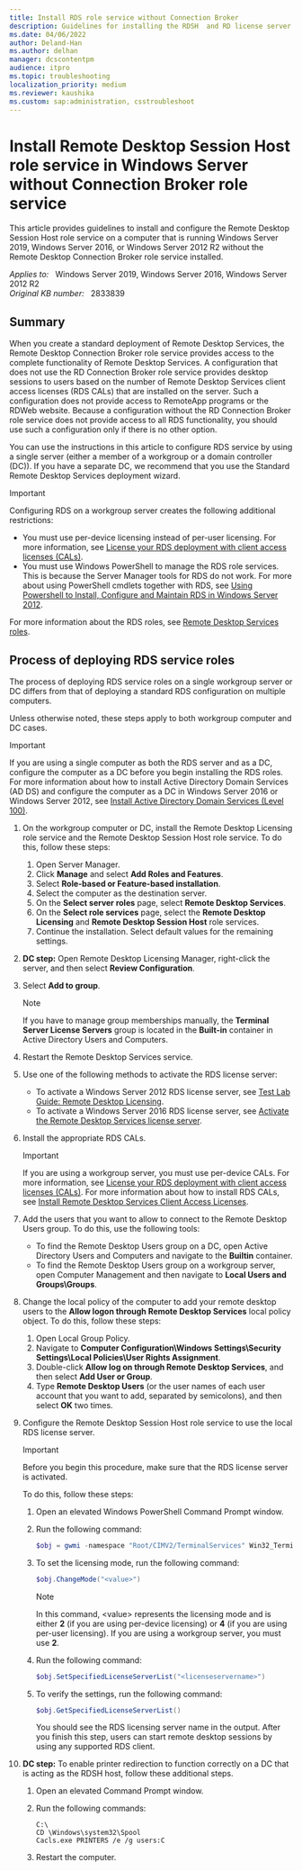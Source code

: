 ```yaml
---
title: Install RDS role service without Connection Broker
description: Guidelines for installing the RDSH  and RD license server role services on a computer running Windows Server (DC or workgroup) without the RD Connection Broker role service.
ms.date: 04/06/2022
author: Deland-Han
ms.author: delhan
manager: dcscontentpm
audience: itpro
ms.topic: troubleshooting
localization_priority: medium
ms.reviewer: kaushika
ms.custom: sap:administration, csstroubleshoot
---
```

# Install Remote Desktop Session Host role service in Windows Server without Connection Broker role service

This article provides guidelines to install and configure the Remote Desktop Session Host role service on a computer that is running Windows Server 2019, Windows Server 2016, or Windows Server 2012 R2 without the Remote Desktop Connection Broker role service installed.

_Applies to:_ &nbsp; Windows Server 2019, Windows Server 2016, Windows Server 2012 R2  
_Original KB number:_ &nbsp; 2833839

## Summary

When you create a standard deployment of Remote Desktop Services, the Remote Desktop Connection Broker role service provides access to the complete functionality of Remote Desktop Services. A configuration that does not use the RD Connection Broker role service provides desktop sessions to users based on the number of Remote Desktop Services client access licenses (RDS CALs) that are installed on the server. Such a configuration does not provide access to RemoteApp programs or the RDWeb website. Because a configuration without the RD Connection Broker role service does not provide access to all RDS functionality, you should use such a configuration only if there is no other option.

You can use the instructions in this article to configure RDS service by using a single server (either a member of a workgroup or a domain controller (DC)). If you have a separate DC, we recommend that you use the Standard Remote Desktop Services deployment wizard.

> [!IMPORTANT]
> Configuring RDS on a workgroup server creates the following additional restrictions:
>
> - You must use per-device licensing instead of per-user licensing. For more information, see [License your RDS deployment with client access licenses (CALs)](/windows-server/remote/remote-desktop-services/rds-client-access-license).
> - You must use Windows PowerShell to manage the RDS role services. This is because the Server Manager tools for RDS do not work. For more about using PowerShell cmdlets together with RDS, see [Using Powershell to Install, Configure and Maintain RDS in Windows Server 2012](https://social.technet.microsoft.com/wiki/contents/articles/12835.using-powershell-to-install-configure-and-maintain-rds-in-windows-server-2012.aspx).

For more information about the RDS roles, see [Remote Desktop Services roles](/windows-server/remote/remote-desktop-services/rds-roles).

## Process of deploying RDS service roles

The process of deploying RDS service roles on a single workgroup server or DC differs from that of deploying a standard RDS configuration on multiple computers.

Unless otherwise noted, these steps apply to both workgroup computer and DC cases.

> [!IMPORTANT]
> If you are using a single computer as both the RDS server and as a DC, configure the computer as a DC before you begin installing the RDS roles. For more information about how to install Active Directory Domain Services (AD DS) and configure the computer as a DC in Windows Server 2016 or Windows Server 2012, see [Install Active Directory Domain Services (Level 100)](/windows-server/identity/ad-ds/deploy/install-active-directory-domain-services--level-100-).

1. On the workgroup computer or DC, install the Remote Desktop Licensing role service and the Remote Desktop Session Host role service. To do this, follow these steps:

    1. Open Server Manager.
    2. Click **Manage** and select **Add Roles and Features**.
    3. Select **Role-based or Feature-based installation**.
    4. Select the computer as the destination server.
    5. On the **Select server roles** page, select **Remote Desktop Services**.
    6. On the **Select role services** page, select the **Remote Desktop Licensing** and **Remote Desktop Session Host** role services.
    7. Continue the installation. Select default values for the remaining settings.

1. **DC step:** Open Remote Desktop Licensing Manager, right-click the server, and then select **Review Configuration**.

1. Select **Add to group**.

    > [!NOTE]
    > If you have to manage group memberships manually, the **Terminal Server License Servers** group is located in the **Built-in** container in Active Directory Users and Computers.

1. Restart the Remote Desktop Services service.

1. Use one of the following methods to activate the RDS license server:

   - To activate a Windows Server 2012 RDS license server, see [Test Lab Guide: Remote Desktop Licensing](/previous-versions/windows/it-pro/windows-server-2012-R2-and-2012/jj134160%28v=ws.11%29#step-3-activate-the-remote-desktop-license-server).
   - To activate a Windows Server 2016 RDS license server, see [Activate the Remote Desktop Services license server](/windows-server/remote/remote-desktop-services/rds-activate-license-server).

1. Install the appropriate RDS CALs.

    > [!IMPORTANT]
    > If you are using a workgroup server, you must use per-device CALs. For more information, see [License your RDS deployment with client access licenses (CALs)](/windows-server/remote/remote-desktop-services/rds-client-access-license). For more information about how to install RDS CALs, see [Install Remote Desktop Services Client Access Licenses](/previous-versions/windows/it-pro/windows-server-2008-R2-and-2008/cc725890%28v=ws.11%29).

1. Add the users that you want to allow to connect to the Remote Desktop Users group. To do this, use the following tools:

   - To find the Remote Desktop Users group on a DC, open Active Directory Users and Computers and navigate to the **Builtin** container.
   - To find the Remote Desktop Users group on a workgroup server, open Computer Management and then navigate to **Local Users and Groups\\Groups**.

1. Change the local policy of the computer to add your remote desktop users to the **Allow logon through Remote Desktop Services** local policy object. To do this, follow these steps:

    1. Open Local Group Policy.
    2. Navigate to **Computer Configuration\\Windows Settings\\Security Settings\\Local Policies\\User Rights Assignment**.
    3. Double-click **Allow log on through Remote Desktop Services**, and then select **Add User or Group**.
    4. Type **Remote Desktop Users** (or the user names of each user account that you want to add, separated by semicolons), and then select **OK** two times.

1. Configure the Remote Desktop Session Host role service to use the local RDS license server.

    > [!IMPORTANT]
    > Before you begin this procedure, make sure that the RDS license server is activated.

    To do this, follow these steps:

    1. Open an elevated Windows PowerShell Command Prompt window.
    2. Run the following command:

        ```powershell
        $obj = gwmi -namespace "Root/CIMV2/TerminalServices" Win32_TerminalServiceSetting
        ```

    3. To set the licensing mode, run the following command:

        ```powershell
        $obj.ChangeMode("<value>")
        ```

        > [!NOTE]
        > In this command, \<value> represents the licensing mode and is either **2** (if you are using per-device licensing) or **4** (if you are using per-user licensing). If you are using a workgroup server, you must use **2**.

    4. Run the following command:

        ```powershell
        $obj.SetSpecifiedLicenseServerList("<licenseservername>")
        ```

    5. To verify the settings, run the following command:

        ```powershell
        $obj.GetSpecifiedLicenseServerList()
        ```

        You should see the RDS licensing server name in the output. After you finish this step, users can start remote desktop sessions by using any supported RDS client.

1. **DC step:** To enable printer redirection to function correctly on a DC that is acting as the RDSH host, follow these additional steps.
  
    1. Open an elevated Command Prompt window.
    2. Run the following commands:

        ```console
        C:\
        CD \Windows\system32\Spool
        Cacls.exe PRINTERS /e /g users:C
        ```

    3. Restart the computer.
